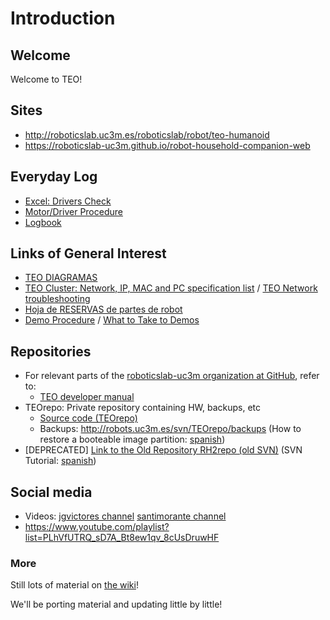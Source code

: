 # Introduction

## Welcome

Welcome to TEO!

## Sites

- <http://roboticslab.uc3m.es/roboticslab/robot/teo-humanoid>
- <https://roboticslab-uc3m.github.io/robot-household-companion-web>

## Everyday Log

- [Excel: Drivers Check](https://docs.google.com/spreadsheets/d/1RBBhsvR1kPimETVTzeJ3UTte0rK8_h7XX5WKw2b_Egc/edit?usp=sharing)
- [Motor/Driver Procedure](http://robots.uc3m.es/index.php/Procedimiento_Revisi%C3%B3n_Drivers)
- [Logbook](https://docs.google.com/document/d/15OwIKENh2krmtPQU3N7zuWsnvgV0hHUxeP0UGthygaI/edit?usp=sharing)

## Links of General Interest

- [TEO DIAGRAMAS](http://robots.uc3m.es/gitbook-teo-developer-manual/diagrams.html)
- [TEO Cluster: Network, IP, MAC and PC specification list](http://robots.uc3m.es/gitbook-teo-developer-manual/network-information.html) / [TEO Network troubleshooting](http://robots.uc3m.es/index.php/TEO_Network_troubleshooting)
- [Hoja de RESERVAS de partes de robot](https://docs.google.com/a/uc3m.es/spreadsheets/d/1_DjZ9MEbwFc2IecMJ0rrNGOPN1bdDIQezkVwxBhfs80/edit?usp=sharing)
- [Demo Procedure](http://robots.uc3m.es/gitbook-teo-developer-manual/demo-procedure.html) / [What to Take to Demos](http://robots.uc3m.es/index.php/Qu%C3%A9_llevar_a_Demos_(TEO))

## Repositories

- For relevant parts of the [roboticslab-uc3m organization at GitHub](https://github.com/roboticslab-uc3m), refer to:
  - [TEO developer manual](https://github.com/roboticslab-uc3m/teo-developer-manual)
- TEOrepo: Private repository containing HW, backups, etc
  - [Source code (TEOrepo)](http://robots.uc3m.es/svn/TEOrepo)
  - Backups: <http://robots.uc3m.es/svn/TEOrepo/backups> (How to restore a booteable image partition: [spanish](http://robots.uc3m.es/index.php/Tutorial:_C%C3%B3mo_restaurar_un_S.O_en_una_partici%C3%B3n_arrancable))
- [DEPRECATED] [Link to the Old Repository RH2repo (old SVN)](http://robots.uc3m.es/svn/RH2repo) (SVN Tutorial: [spanish](http://asrob.uc3m.es/w/index.php/Tutorial_SVN))

## Social media

- Videos: [jgvictores channel](https://www.youtube.com/playlist?list=PLhVfUTRQ_sD7A_Bt8ew1qv_8cUsDruwHF) [santimorante channel](http://www.dailymotion.com/santimorante)
- <https://www.youtube.com/playlist?list=PLhVfUTRQ_sD7A_Bt8ew1qv_8cUsDruwHF>

### More

Still lots of material on [the wiki](http://robots.uc3m.es)!

We'll be porting material and updating little by little!
